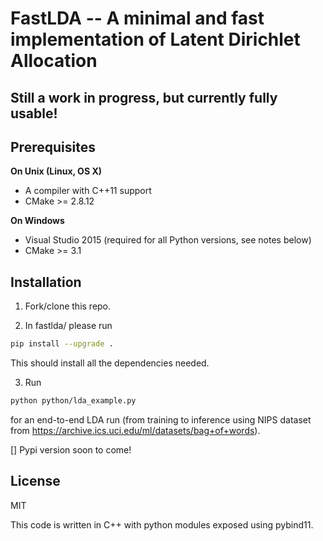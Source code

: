 # FastLDA -- A minimal and fast implementation of Latent Dirichlet Allocation

## Still a work in progress, but currently fully usable!

## Prerequisites

**On Unix (Linux, OS X)**

* A compiler with C++11 support
* CMake >= 2.8.12

**On Windows**

* Visual Studio 2015 (required for all Python versions, see notes below)
* CMake >= 3.1


## Installation

1. Fork/clone this repo.

2. In fastlda/ please run
```bash
pip install --upgrade .
```
This should install all the dependencies needed.

3. Run
```bash
python python/lda_example.py
```
for an end-to-end LDA run (from training to inference using NIPS dataset from https://archive.ics.uci.edu/ml/datasets/bag+of+words).

[] Pypi version soon to come!


## License

MIT

This code is written in C++ with python modules exposed using pybind11.

